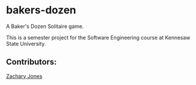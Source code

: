 # bakers-dozen

A Baker's Dozen Solitaire game.

This is a semester project for the Software Engineering course at Kennesaw State University.

## Contributors:

[Zachary Jones](https://github.com/zacharytamas)
